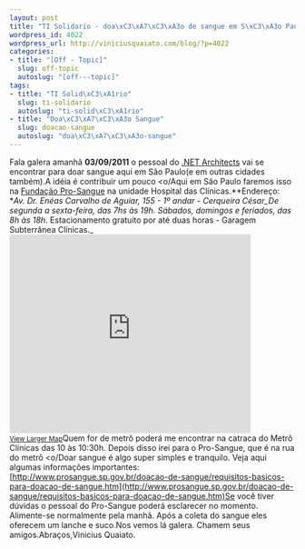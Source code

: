 ```yaml
--- 
layout: post
title: "TI Solidario - doa\xC3\xA7\xC3\xA3o de sangue em S\xC3\xA3o Paulo"
wordpress_id: 4022
wordpress_url: http://viniciusquaiato.com/blog/?p=4022
categories: 
- title: "[Off - Topic]"
  slug: off-topic
  autoslug: "[off---topic]"
tags: 
- title: "TI Solid\xC3\xA1rio"
  slug: ti-solidario
  autoslug: "ti-solid\xC3\xA1rio"
- title: "Doa\xC3\xA7\xC3\xA3o Sangue"
  slug: doacao-sangue
  autoslug: "doa\xC3\xA7\xC3\xA3o-sangue"
---
```

Fala galera amanhã **03/09/2011** o pessoal do [.NET Architects](http://dotnetarchitects.net) vai se encontrar para doar sangue aqui em São Paulo(e em outras cidades também).A idéia é contribuir um pouco <o/Aqui em São Paulo faremos isso na [Fundação Pro-Sangue](http://www.prosangue.sp.gov.br/) na unidade Hospital das Clínicas.**Endereço: **_Av. Dr. Enéas Carvalho de Aguiar, 155 - 1º andar - Cerqueira César_De segunda a sexta-feira, das 7hs às 19h. Sábados, domingos e feriados, das 8h às 18h._* Estacionamento gratuito por até duas horas - Garagem Subterrânea Clínicas._<iframe width="425" height="350" frameborder="0" scrolling="no" marginheight="0" marginwidth="0" src="http://maps.google.com/maps?f=q&amp;source=s_q&amp;hl=en&amp;geocode=&amp;q=Av.+Dr.+En%C3%A9as+Carvalho+de+Aguiar,+155,+s%C3%A3o+paulo&amp;aq=&amp;sll=37.0625,-95.677068&amp;sspn=41.632176,79.013672&amp;vpsrc=6&amp;ie=UTF8&amp;hq=&amp;hnear=Av.+Dr.+Eneas+Carvalho+de+Aguiar,+155+-+Jardim+Paulista,+S%C3%A3o+Paulo,+05403-000,+Brazil&amp;ll=-23.557312,-46.668503&amp;spn=0.011802,0.01929&amp;z=14&amp;output=embed"></iframe><br /><small>[View Larger Map](http://maps.google.com/maps?f=q&source=embed&hl=en&geocode=&q=Av.+Dr.+En%C3%A9as+Carvalho+de+Aguiar,+155,+s%C3%A3o+paulo&aq=&sll=37.0625,-95.677068&sspn=41.632176,79.013672&vpsrc=6&ie=UTF8&hq=&hnear=Av.+Dr.+Eneas+Carvalho+de+Aguiar,+155+-+Jardim+Paulista,+S%C3%A3o+Paulo,+05403-000,+Brazil&ll=-23.557312,-46.668503&spn=0.011802,0.01929&z=14)</small>Quem for de metrô poderá me encontrar na catraca do Metrô Clínicas das 10 às 10:30h. Depois disso irei para o Pro-Sangue, que é na rua do metrô <o/Doar sangue é algo super simples e tranquilo. Veja aqui algumas informações importantes: [http://www.prosangue.sp.gov.br/doacao-de-sangue/requisitos-basicos-para-doacao-de-sangue.htm](http://www.prosangue.sp.gov.br/doacao-de-sangue/requisitos-basicos-para-doacao-de-sangue.htm)Se você tiver dúvidas o pessoal do Pro-Sangue poderá esclarecer no momento. Alimente-se normalmente pela manhã. Após a coleta do sangue eles oferecem um lanche e suco.Nos vemos lá galera. Chamem seus amigos.Abraços,Vinicius Quaiato.

